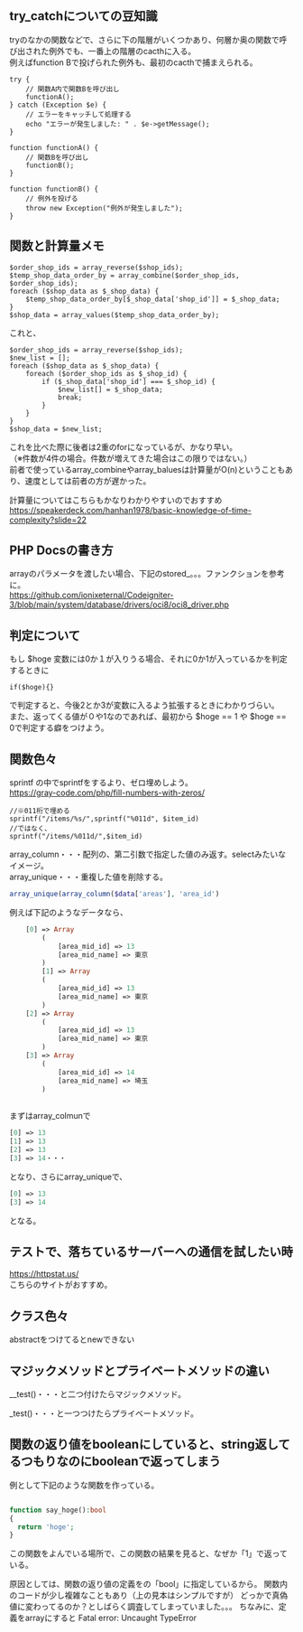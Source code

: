## try_catchについての豆知識
tryのなかの関数などで、さらに下の階層がいくつかあり、何層か奥の関数で呼び出された例外でも、一番上の階層のcacthに入る。<br>
例えばfunction Bで投げられた例外も、最初のcacthで捕まえられる。

```
try {
    // 関数A内で関数Bを呼び出し
    functionA();
} catch (Exception $e) {
    // エラーをキャッチして処理する
    echo "エラーが発生しました: " . $e->getMessage();
}

function functionA() {
    // 関数Bを呼び出し
    functionB();
}

function functionB() {
    // 例外を投げる
    throw new Exception("例外が発生しました");
}

```

## 関数と計算量メモ
```
$order_shop_ids = array_reverse($shop_ids);
$temp_shop_data_order_by = array_combine($order_shop_ids, $order_shop_ids);
foreach ($shop_data as $_shop_data) {
	$temp_shop_data_order_by[$_shop_data['shop_id']] = $_shop_data;
}
$shop_data = array_values($temp_shop_data_order_by);
```
これと、
```
$order_shop_ids = array_reverse($shop_ids);
$new_list = [];
foreach ($shop_data as $_shop_data) {
	foreach ($order_shop_ids as $_shop_id) {
		if ($_shop_data['shop_id'] === $_shop_id) {
			$new_list[] = $_shop_data;
			break;
		}
	}
}
$shop_data = $new_list;
```
これを比べた際に後者は2重のforになっているが、かなり早い。<br>
（※件数が4件の場合。件数が増えてきた場合はこの限りではない。）<br>
前者で使っているarray_combineやarray_baluesは計算量がO(n)ということもあり、速度としては前者の方が遅かった。<br>

計算量についてはこちらもかなりわかりやすいのでおすすめ<br>
https://speakerdeck.com/hanhan1978/basic-knowledge-of-time-complexity?slide=22




## PHP Docsの書き方
arrayのパラメータを渡したい場合、下記のstored_。。。ファンクションを参考に。<br>
https://github.com/ionixeternal/Codeigniter-3/blob/main/system/database/drivers/oci8/oci8_driver.php

## 判定について
もし $hoge 変数には0か１が入りうる場合、それに0か1が入っているかを判定するときに

```
if($hoge){}
```
で判定すると、今後2とか3が変数に入るよう拡張するときにわかりづらい。<br>
また、返ってくる値が０や1なのであれば、最初から $hoge == 1 や $hoge == 0で判定する癖をつけよう。

## 関数色々
sprintf の中でsprintfをするより、ゼロ埋めしよう。<br>
https://gray-code.com/php/fill-numbers-with-zeros/

```
//※011桁で埋める
sprintf("/items/%s/",sprintf("%011d", $item_id)
//ではなく、
sprintf("/items/%011d/",$item_id)
```

array_column・・・配列の、第二引数で指定した値のみ返す。selectみたいなイメージ。<br>
array_unique・・・重複した値を削除する。
```php
array_unique(array_column($data['areas'], 'area_id')
```

例えば下記のようなデータなら、

```php
	[0] => Array
        (
            [area_mid_id] => 13
            [area_mid_name] => 東京
        )
        [1] => Array
        (
            [area_mid_id] => 13
            [area_mid_name] => 東京
		)
	[2] => Array
        (
            [area_mid_id] => 13
            [area_mid_name] => 東京
		)
	[3] => Array
        (
            [area_mid_id] => 14
            [area_mid_name] => 埼玉
		)
  
```
まずはarray_colmunで
```php
[0] => 13
[1] => 13
[2] => 13
[3] => 14・・・
```

となり、さらにarray_uniqueで、
```php
[0] => 13
[3] => 14
```
となる。



## テストで、落ちているサーバーへの通信を試したい時

https://httpstat.us/
<br/>
こちらのサイトがおすすめ。

## クラス色々
abstractをつけてるとnewできない<br>

## マジックメソッドとプライベートメソッドの違い

__test()・・・と二つ付けたらマジックメソッド。

_test()・・・と一つつけたらプライベートメソッド。

## 関数の返り値をbooleanにしていると、string返してるつもりなのにbooleanで返ってしまう

例として下記のような関数を作っている。

```php

function say_hoge():bool
{
  return 'hoge';
}

```

この関数をよんでいる場所で、この関数の結果を見ると、なぜか「1」で返っている。

原因としては、関数の返り値の定義をの「bool」に指定しているから。
関数内のコードが少し複雑なこともあり（上の見本はシンプルですが）
どっかで真偽値に変わってるのか？としばらく調査してしまっていました。。。
ちなみに、定義をarrayにすると Fatal error: Uncaught TypeError
